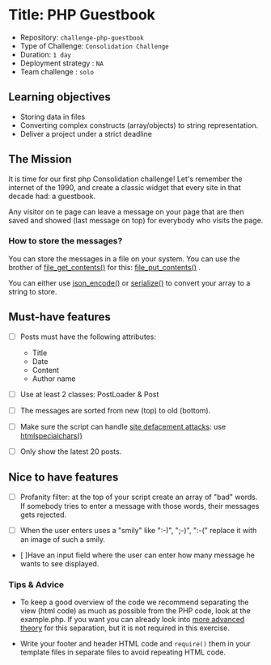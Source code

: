# Title: PHP Guestbook

- Repository: `challenge-php-guestbook`
- Type of Challenge: `Consolidation Challenge`
- Duration: `1 day`
- Deployment strategy : `NA`
- Team challenge : `solo`

## Learning objectives
- Storing data in files
- Converting complex constructs (array/objects) to string representation.
- Deliver a project under a strict deadline

## The Mission
It is time for our first php Consolidation challenge!
Let's remember the internet of the 1990, and create a classic widget that every site in that decade had: a guestbook. 

Any visitor on te page can leave a message on your page that are then saved and showed (last message on top) for everybody who visits the page.

### How to store the messages?
You can store the messages in a file on your system. You can use the brother of [file_get_contents()](https://php.net/file_get_contents) for this: [file_put_contents()](https://php.net/file_put_contents) .

You can either use [json_encode()](https://php.net/json_encode) or [serialize()](https://php.net/serialize) to convert your array to a string to store.

## Must-have features
- [ ] Posts must have the following attributes:
    * Title
    * Date
    * Content
    * Author name
    
- [ ] Use at least 2 classes: PostLoader & Post
- [ ] The messages are sorted from new (top) to old (bottom).
- [ ] Make sure the script can handle [site defacement attacks](https://en.wikipedia.org/wiki/Website_defacement): use [htmlspecialchars()](https://www.php.net/htmlspecialchars)
- [ ] Only show the latest 20 posts.

## Nice to have features
- [ ] Profanity filter: at the top of your script create an array of "bad" words. If somebody tries to enter a message with those words, their messages gets rejected.

- [ ] When the user enters uses a "smily" like ":-)", ";-)", ":-(" replace it with an image of such a smily.

- [ ]Have an input field where the user can enter how many message he wants to see displayed.

### Tips & Advice
- To keep a good overview of the code we recommend separating the view (html code) as much as possible from the PHP code, look at the example.php.
If you want you can already look into [more advanced theory](https://nl.wikipedia.org/wiki/Model-view-controller-model) for this separation, but it is not required in this exercise.

- Write your footer and header HTML code and `require()` them in your template files in separate files to avoid repeating HTML code.

